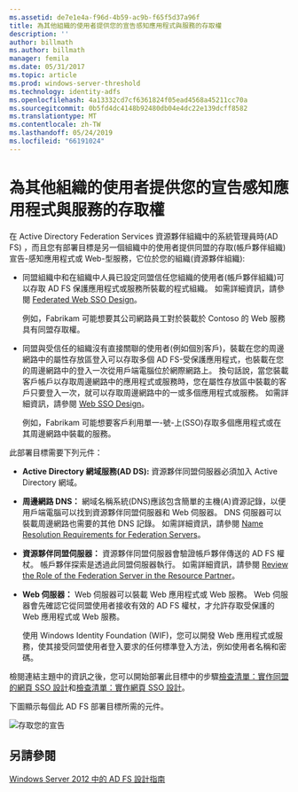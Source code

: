 ```yaml
---
ms.assetid: de7e1e4a-f96d-4b59-ac9b-f65f5d37a96f
title: 為其他組織的使用者提供您的宣告感知應用程式與服務的存取權
description: ''
author: billmath
ms.author: billmath
manager: femila
ms.date: 05/31/2017
ms.topic: article
ms.prod: windows-server-threshold
ms.technology: identity-adfs
ms.openlocfilehash: 4a13332cd7cf6361824f05ead4568a45211cc70a
ms.sourcegitcommit: 0b5fd4dc4148b92480db04e4dc22e139dcff8582
ms.translationtype: MT
ms.contentlocale: zh-TW
ms.lasthandoff: 05/24/2019
ms.locfileid: "66191024"
---
```

# <a name="provide-users-in-another-organization-access-to-your-claims-aware-applications-and-services"></a>為其他組織的使用者提供您的宣告感知應用程式與服務的存取權


在 Active Directory Federation Services 資源夥伴組織中的系統管理員時\(AD FS\) ，而且您有部署目標是另一個組織中的使用者提供同盟的存取\(帳戶夥伴組織\)宣告\-感知應用程式或 Web\-型服務，它位於您的組織\(資源夥伴組織\):  
  
-   同盟組織中和在組織中人員已設定同盟信任您組織的使用者\(帳戶夥伴組織\)可以存取 AD FS 保護應用程式或服務所裝載的程式組織。 如需詳細資訊，請參閱 [Federated Web SSO Design](Federated-Web-SSO-Design.md)。  
  
    例如，Fabrikam 可能想要其公司網路員工對於裝載於 Contoso 的 Web 服務具有同盟存取權。  
  
-   同盟與受信任的組織沒有直接關聯的使用者\(例如個別客戶\)，裝載在您的周邊網路中的屬性存放區登入可以存取多個 AD FS\-受保護應用程式，也裝載在您的周邊網路中的登入一次從用戶端電腦位於網際網路上。 換句話說，當您裝載客戶帳戶以存取周邊網路中的應用程式或服務時，您在屬性存放區中裝載的客戶只要登入一次，就可以存取周邊網路中的一或多個應用程式或服務。 如需詳細資訊，請參閱 [Web SSO Design](Web-SSO-Design.md)。  
  
    例如，Fabrikam 可能想要客戶利用單一\-號\-上\(SSO\)存取多個應用程式或在其周邊網路中裝載的服務。  
  
此部署目標需要下列元件：  
  
-   **Active Directory 網域服務\(AD DS\):** 資源夥伴同盟伺服器必須加入 Active Directory 網域。  
  
-   **周邊網路 DNS：** 網域名稱系統\(DNS\)應該包含簡單的主機\(A\)資源記錄，以便用戶端電腦可以找到資源夥伴同盟伺服器和 Web 伺服器。 DNS 伺服器可以裝載周邊網路也需要的其他 DNS 記錄。 如需詳細資訊，請參閱 [Name Resolution Requirements for Federation Servers](Name-Resolution-Requirements-for-Federation-Servers.md)。  
  
-   **資源夥伴同盟伺服器：** 資源夥伴同盟伺服器會驗證帳戶夥伴傳送的 AD FS 權杖。 帳戶夥伴探索是透過此同盟伺服器執行。 如需詳細資訊，請參閱 [Review the Role of the Federation Server in the Resource Partner](Review-the-Role-of-the-Federation-Server-in-the-Resource-Partner.md)。  
  
-   **Web 伺服器：** Web 伺服器可以裝載 Web 應用程式或 Web 服務。 Web 伺服器會先確認它從同盟使用者接收有效的 AD FS 權杖，才允許存取受保護的 Web 應用程式或 Web 服務。  
  
    使用 Windows Identity Foundation \(WIF\)，您可以開發 Web 應用程式或服務，使其接受同盟使用者登入要求的任何標準登入方法，例如使用者名稱和密碼。  
  
檢閱連結主題中的資訊之後，您可以開始部署此目標中的步驟[檢查清單：實作同盟的網頁 SSO 設計](../../ad-fs/deployment/Checklist--Implementing-a-Federated-Web-SSO-Design.md)和[檢查清單：實作網頁 SSO 設計](../../ad-fs/deployment/Checklist--Implementing-a-Web-SSO-Design.md)。  
  
下圖顯示每個此 AD FS 部署目標所需的元件。  
  
![存取您的宣告](media/75358b16-2a6f-4e16-9cc4-b0e614480305.gif)  
  
## <a name="see-also"></a>另請參閱
[Windows Server 2012 中的 AD FS 設計指南](AD-FS-Design-Guide-in-Windows-Server-2012.md)
